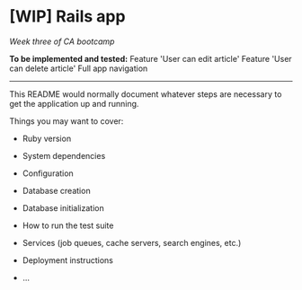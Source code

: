 # [WIP] Rails app

*Week three of CA bootcamp*

**To be implemented and tested:**
Feature 'User can edit article'
Feature 'User can delete article'
Full app navigation

***

This README would normally document whatever steps are necessary to get the
application up and running.

Things you may want to cover:

* Ruby version

* System dependencies

* Configuration

* Database creation

* Database initialization

* How to run the test suite

* Services (job queues, cache servers, search engines, etc.)

* Deployment instructions

* ...
